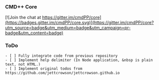 ### CMD++ Core

[![Join the chat at https://gitter.im/cmdPP/core](https://badges.gitter.im/cmdPP/core.svg)](https://gitter.im/cmdPP/core?utm_source=badge&utm_medium=badge&utm_campaign=pr-badge&utm_content=badge)


### ToDo
	- [ ] Fully integrate code from previous repository
	- [ ] Implement help delimiter (In Node application, &nbsp is plain text, not HTML.)
	- [ ] Implement original todos from https://github.com/jettcrowson/jettcrowson.github.io
